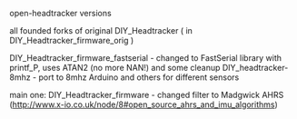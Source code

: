 open-headtracker versions

 all founded forks of original DIY_Headtracker ( in DIY_Headtracker_firmware_orig )

DIY_Headtracker_firmware_fastserial - changed to FastSerial library with printf_P, uses ATAN2 (no more NAN!) and some cleanup
DIY_headtracker-8mhz - port to 8mhz Arduino
and others for different sensors

main one:
DIY_Headtracker_firmware - changed filter to Madgwick AHRS (http://www.x-io.co.uk/node/8#open_source_ahrs_and_imu_algorithms)

